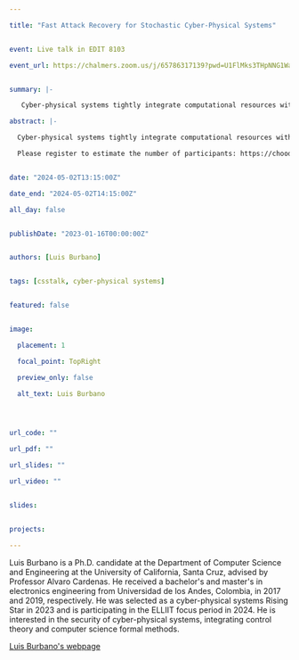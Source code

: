 ```yaml
---

title: "Fast Attack Recovery for Stochastic Cyber-Physical Systems"


event: Live talk in EDIT 8103

event_url: https://chalmers.zoom.us/j/65786317139?pwd=U1FlMks3THpNNG1WaFRJNkJxQXdBQT09


summary: |-

   Cyber-physical systems tightly integrate computational resources with physical processes through sensing and actuating, widely penetrating various safety-critical domains, such as autonomous driving, medical monitoring, and industrial control. Unfortunately, they are susceptible to assorted attacks that can result in injuries or physical damage soon after the system is compromised. Consequently, we require mechanisms that swiftly recover their physical states, redirecting a compromised system to desired states to mitigate hazardous situations that can result from attacks. However, existing recovery studies have overlooked stochastic uncertainties that can be unbounded, making a recovery infeasible or invalidating safety and real-time guarantees. In this talk, I will present a novel recovery approach that achieves the highest probability of steering the physical states of systems with stochastic uncertainties to a target set rapidly or within a given time. Finally, I will demonstrate the practicality of our solution through the implementation in multiple use cases encompassing both linear and nonlinear dynamics, including robotic vehicles, drones, and vehicles in high-fidelity simulators.

abstract: |-

  Cyber-physical systems tightly integrate computational resources with physical processes through sensing and actuating, widely penetrating various safety-critical domains, such as autonomous driving, medical monitoring, and industrial control. Unfortunately, they are susceptible to assorted attacks that can result in injuries or physical damage soon after the system is compromised. Consequently, we require mechanisms that swiftly recover their physical states, redirecting a compromised system to desired states to mitigate hazardous situations that can result from attacks. However, existing recovery studies have overlooked stochastic uncertainties that can be unbounded, making a recovery infeasible or invalidating safety and real-time guarantees. In this talk, I will present a novel recovery approach that achieves the highest probability of steering the physical states of systems with stochastic uncertainties to a target set rapidly or within a given time. Finally, I will demonstrate the practicality of our solution through the implementation in multiple use cases encompassing both linear and nonlinear dynamics, including robotic vehicles, drones, and vehicles in high-fidelity simulators.

  Please register to estimate the number of participants: https://choodle.portal.chalmers.se/vrTGzokQy6JAUsfp


date: "2024-05-02T13:15:00Z"

date_end: "2024-05-02T14:15:00Z"

all_day: false


publishDate: "2023-01-16T00:00:00Z"


authors: [Luis Burbano]


tags: [csstalk, cyber-physical systems]


featured: false


image:

  placement: 1

  focal_point: TopRight

  preview_only: false

  alt_text: Luis Burbano




url_code: ""

url_pdf: ""

url_slides: ""

url_video: ""


slides:


projects:

---
```




Luis Burbano is a Ph.D. candidate at the Department of Computer Science and Engineering at the University of California, Santa Cruz, advised by Professor Alvaro Cardenas. He received a bachelor's and master's in electronics engineering from Universidad de los Andes, Colombia, in 2017 and 2019, respectively. He was selected as a cyber-physical systems Rising Star in 2023 and is participating in the ELLIIT focus period in 2024. He is interested in the security of cyber-physical systems, integrating control theory and computer science formal methods.


[Luis Burbano's webpage](https://scholar.google.com/citations?user=eP8yVEoAAAAJ&hl=en&authuser=1)

